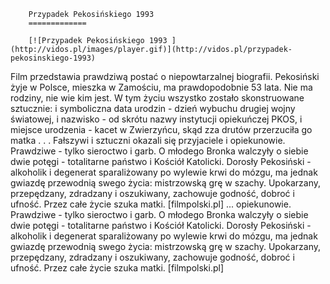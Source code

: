 
        Przypadek Pekosińskiego 1993 
        =============
        
        [![Przypadek Pekosińskiego 1993 ](http://vidos.pl/images/player.gif)](http://vidos.pl/przypadek-pekosinskiego-1993)
        
        
 Film przedstawia prawdziwą postać o niepowtarzalnej biografii. Pekosiński żyje w Polsce, mieszka w Zamościu, ma prawdopodobnie 53 lata. Nie ma rodziny, nie wie kim jest. W tym życiu wszystko zostało skonstruowane sztucznie: i symboliczna data urodzin - dzień wybuchu drugiej wojny światowej, i nazwisko - od skrótu nazwy instytucji opiekuńczej PKOS, i miejsce urodzenia - kacet w Zwierzyńcu, skąd zza drutów przerzuciła go matka . . . Fałszywi i sztuczni okazali się przyjaciele i opiekunowie. Prawdziwe - tylko sieroctwo i garb. O młodego Bronka walczyły o siebie dwie potęgi - totalitarne państwo i Kościół Katolicki. Dorosły Pekosiński - alkoholik i degenerat sparaliżowany po wylewie krwi do mózgu, ma jednak gwiazdę przewodnią swego życia: mistrzowską grę w szachy. Upokarzany, przepędzany, zdradzany i oszukiwany, zachowuje godność, dobroć i ufność. Przez całe życie szuka matki. [filmpolski.pl]  ... opiekunowie. Prawdziwe - tylko sieroctwo i garb. O młodego Bronka walczyły o siebie dwie potęgi - totalitarne państwo i Kościół Katolicki. Dorosły Pekosiński - alkoholik i degenerat sparaliżowany po wylewie krwi do mózgu, ma jednak gwiazdę przewodnią swego życia: mistrzowską grę w szachy. Upokarzany, przepędzany, zdradzany i oszukiwany, zachowuje godność, dobroć i ufność. Przez całe życie szuka matki. [filmpolski.pl]
    